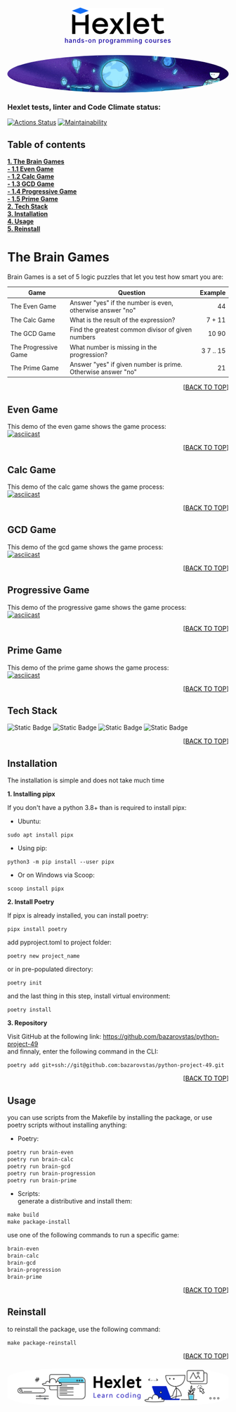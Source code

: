 <!-- Hexlet logo -->
<a id="anchor-top"></a>
<div align="center"
      style="display: flex; flex: 1;
            flex-wrap: wrap; flex-direction: column; 
            margin: 0; margin-bottom: 25px">
  <a href="https://ru.hexlet.io/" style="color: black">
    <img src="images/hexlet_logo_full.svg" 
          alt="Logo" 
          width="210" height="60"
          style="display: flex; flex-wrap: wrap; margin: 6px"> 
  </a>
  <p style="display: flex; flex: 1; 
            flex-wrap: wrap; justify-content: center; 
            margin: 0; color: #1100A0;
            font-weight: 500; letter-spacing: 1px;">hands-on programming courses</p>
</div>

<!-- Hexlet header -->
<a href="https://ru.hexlet.io/" style="color: black">
  <img src="images/hexlet_background.jpg" 
        alt="Hexlet header image" 
        width="auto" height="auto"
        style="display: flex; flex-wrap: wrap; border-radius: 50%"> 
</a>


### Hexlet tests, linter and Code Climate status:
[![Actions Status](https://github.com/bazarovstas/python-project-49/actions/workflows/hexlet-check.yml/badge.svg)](https://github.com/bazarovstas/python-project-49/actions)
[![Maintainability](https://api.codeclimate.com/v1/badges/5d6e3363a9f1e31f303f/maintainability)](https://codeclimate.com/github/bazarovstas/python-project-49/maintainability)  


<!-- Main page -->
## Table of contents  
**[1. The Brain Games](#the-brain-games)**  
**[- 1.1 Even Game](#even-game)**  
**[- 1.2 Calc Game](#calc-game)**  
**[- 1.3 GCD Game](#gcd-game)**  
**[- 1.4 Progressive Game](#progressive-game)**  
**[- 1.5 Prime Game](#prime-game)**    
**[2. Tech Stack](#tech-stack)**    
**[3. Installation](#installation)**    
**[4. Usage](#usage)**    
**[5. Reinstall](#reinstall)**    


# The Brain Games  
Brain Games is a set of 5 logic puzzles that let you test how smart you are:

|Game|Question|Example|
|---|---|--:| 
| The Even Game | Answer "yes" if the number is even, otherwise answer "no" | 44 |
| The Calc Game | What is the result of the expression? | 7 + 11 |
| The GCD Game | Find the greatest common divisor of given numbers | 10 90 |  
| The Progressive Game | What number is missing in the progression? | 3 7 .. 15 |
| The Prime Game | Answer "yes" if given number is prime. Otherwise answer "no" | 21 |

<p align="right">[<a href="#anchor-top" style="color: black">BACK TO TOP</a>]</p>

## Even Game  
This demo of the even game shows the game process:  
[![asciicast](https://asciinema.org/a/687407.svg)](https://asciinema.org/a/687407)

<p align="right">[<a href="#anchor-top" style="color: black">BACK TO TOP</a>]</p>

## Calc Game
This demo of the calc game shows the game process:  
[![asciicast](https://asciinema.org/a/687410.svg)](https://asciinema.org/a/687410)

<p align="right">[<a href="#anchor-top" style="color: black">BACK TO TOP</a>]</p>

## GCD Game
This demo of the gcd game shows the game process:  
[![asciicast](https://asciinema.org/a/687411.svg)](https://asciinema.org/a/687411)

<p align="right">[<a href="#anchor-top" style="color: black">BACK TO TOP</a>]</p>

## Progressive Game
This demo of the progressive game shows the game process:  
[![asciicast](https://asciinema.org/a/687412.svg)](https://asciinema.org/a/687412)

<p align="right">[<a href="#anchor-top" style="color: black">BACK TO TOP</a>]</p>

## Prime Game
This demo of the prime game shows the game process:  
[![asciicast](https://asciinema.org/a/687413.svg)](https://asciinema.org/a/687413)

<p align="right">[<a href="#anchor-top" style="color: black">BACK TO TOP</a>]</p>


## Tech Stack  
![Static Badge](https://img.shields.io/badge/python-3.12-ffde57?style=for-the-badge)
![Static Badge](https://img.shields.io/badge/poetry-1.8.4-blue?style=for-the-badge)
![Static Badge](https://img.shields.io/badge/pip-24.3.1-f0efe0?style=for-the-badge)
![Static Badge](https://img.shields.io/badge/prompt-0.4.1-green?style=for-the-badge)

<p align="right">[<a href="#anchor-top" style="color: black">BACK TO TOP</a>]</p>


## Installation
The installation is simple and does not take much time

**1. Installing pipx**

If you don't have a python 3.8+ than is required to install pipx:  
  * Ubuntu:  
  ```
  sudo apt install pipx
  ```
  * Using pip:
  ```
  python3 -m pip install --user pipx
  ```
  * Or on Windows via Scoop:  
  ```
  scoop install pipx
  ```

**2. Install Poetry**

If pipx is already installed, you can install poetry:
  ```
  pipx install poetry
  ```
  add pyproject.toml to project folder:
  ```
  poetry new project_name
  ```
  or in pre-populated directory:
  ```
  poetry init
  ```
  and the last thing in this step, install virtual environment:
  ```
  poetry install
  ```

**3. Repository**

Visit GitHub at the following link: https://github.com/bazarovstas/python-project-49  
and finnaly, enter the following command in the CLI:
  ```
  poetry add git+ssh://git@github.com:bazarovstas/python-project-49.git
  ```

<p align="right">[<a href="#anchor-top" style="color: black">BACK TO TOP</a>]</p>


## Usage  
you can use scripts from the Makefile by installing the package, or use poetry scripts without installing anything:
  * Poetry:  
  ```
  poetry run brain-even
  poetry run brain-calc
  poetry run brain-gcd
  poetry run brain-progression
  poetry run brain-prime
  ```
  * Scripts:  
generate a distributive and install them:
  ```
  make build
  make package-install
  ```
  use one of the following commands to run a specific game:  
  ```
  brain-even
  brain-calc
  brain-gcd
  brain-progression
  brain-prime
  ```

<p align="right">[<a href="#anchor-top" style="color: black">BACK TO TOP</a>]</p>


## Reinstall  
  to reinstall the package, use the following command:  
  ```
  make package-reinstall
  ```

<p align="right">[<a href="#anchor-top" style="color: black">BACK TO TOP</a>]</p>

<!-- Hexlet footer -->
<div align="center"
      style="display: flex; flex: 1;  
      flex-wrap: wrap; flex-direction: column; 
      margin: 0; margin-top: 20px;">
  <a href="https://ru.hexlet.io/" style="color: black">
    <img src="images/hexlet_background.png" 
          alt="Hexlet footer image" 
          width="auto" height="auto"
          style="display: flex; flex-wrap: wrap; border-radius: 25%"> 
  </a>
</div>
